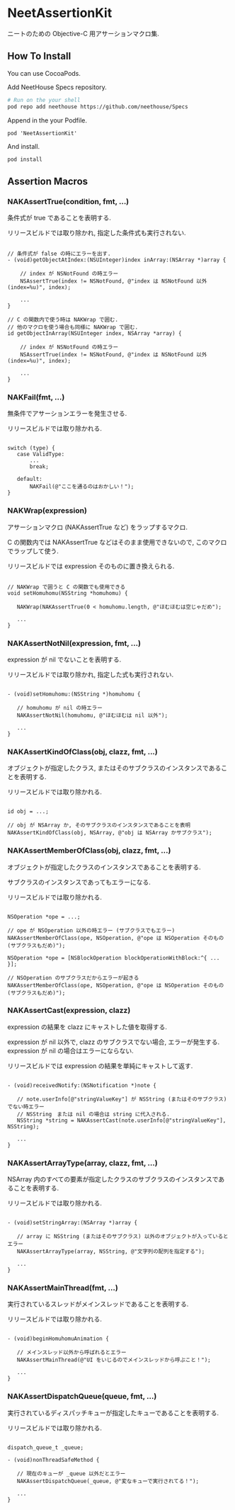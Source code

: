 NeetAssertionKit
================

ニートのための Objective-C 用アサーションマクロ集.

## How To Install

You can use CocoaPods.

Add NeetHouse Specs repository.

```sh
# Run on the your shell
pod repo add neethouse https://github.com/neethouse/Specs
```

Append in the your Podfile.

```
pod 'NeetAssertionKit'
```

And install.

```sh
pod install
```

## Assertion Macros

### NAKAssertTrue(condition, fmt, ...)

条件式が true であることを表明する.

リリースビルドでは取り除かれ, 指定した条件式も実行されない.

```objc

// 条件式が false の時にエラーを出す.
- (void)getObjectAtIndex:(NSUInteger)index inArray:(NSArray *)array {

    // index が NSNotFound の時エラー
    NSAssertTrue(index != NSNotFound, @"index は NSNotFound 以外 (index=%u)", index);

    ...
}

// C の関数内で使う時は NAKWrap で囲む.
// 他のマクロを使う場合も同様に NAKWrap で囲む.
id getObjectInArray(NSUInteger index, NSArray *array) {

    // index が NSNotFound の時エラー
    NSAssertTrue(index != NSNotFound, @"index は NSNotFound 以外 (index=%u)", index);

    ...
}
```


### NAKFail(fmt, ...)

無条件でアサーションエラーを発生させる.

リリースビルドでは取り除かれる.

```objc

switch (type) {
   case ValidType:
       ...
       break;

   default:
       NAKFail(@"ここを通るのはおかしい！");
}
```


### NAKWrap(expression)

アサーションマクロ (NAKAssertTrue など) をラップするマクロ.

C の関数内では NAKAssertTrue などはそのまま使用できないので, このマクロでラップして使う.

リリースビルドでは expression そのものに置き換えられる.

```objc

// NAKWrap で囲うと C の関数でも使用できる
void setHomuhomu(NSString *homuhomu) {

   NAKWrap(NAKAssertTrue(0 < homuhomu.length, @"ほむほむは空じゃだめ");

   ...
}
```



### NAKAssertNotNil(expression, fmt, ...)

expression が nil でないことを表明する.

リリースビルドでは取り除かれ, 指定した式も実行されない.

```objc

- (void)setHomuhomu:(NSString *)homuhomu {

   // homuhomu が nil の時エラー
   NAKAssertNotNil(homuhomu, @"ほむほむは nil 以外");

   ...
}
```


### NAKAssertKindOfClass(obj, clazz, fmt, ...)

オブジェクトが指定したクラス, またはそのサブクラスのインスタンスであることを表明する.

リリースビルドでは取り除かれる.

```objc

id obj = ...;

// obj が NSArray か, そのサブクラスのインスタンスであることを表明
NAKAssertKindOfClass(obj, NSArray, @"obj は NSArray かサブクラス");
```


### NAKAssertMemberOfClass(obj, clazz, fmt, ...)

オブジェクトが指定したクラスのインスタンスであることを表明する.

サブクラスのインスタンスであってもエラーになる.

リリースビルドでは取り除かれる.

```objc

NSOperation *ope = ...;

// ope が NSOperation 以外の時エラー (サブクラスでもエラー)
NAKAssertMemberOfClass(ope, NSOperation, @"ope は NSOperation そのもの (サブクラスもだめ)");
```

```objc
NSOperation *ope = [NSBlockOperation blockOperationWithBlock:^{ ... }];

// NSOperation のサブクラスだからエラーが起きる
NAKAssertMemberOfClass(ope, NSOperation, @"ope は NSOperation そのもの (サブクラスもだめ)");
```


### NAKAssertCast(expression, clazz)

expression の結果を clazz にキャストした値を取得する.

expression が nil 以外で, clazz のサブクラスでない場合, エラーが発生する.
expression が nil の場合はエラーにならない.

リリースビルドでは expression の結果を単純にキャストして返す.

```objc

- (void)receivedNotify:(NSNotification *)note {

   // note.userInfo[@"stringValueKey"] が NSString (またはそのサブクラス) でない時エラー
   // NSString　または nil の場合は string に代入される.
   NSString *string = NAKAssertCast(note.userInfo[@"stringValueKey"], NSString);

   ...
}
```


### NAKAssertArrayType(array, clazz, fmt, ...)

NSArray 内のすべての要素が指定したクラスのサブクラスのインスタンスであることを表明する.

リリースビルドでは取り除かれる.

```objc

- (void)setStringArray:(NSArray *)array {

   // array に NSString (またはそのサブクラス) 以外のオブジェクトが入っているとエラー
   NAKAssertArrayType(array, NSString, @"文字列の配列を指定する");

   ...
}
```


### NAKAssertMainThread(fmt, ...)

実行されているスレッドがメインスレッドであることを表明する.

リリースビルドでは取り除かれる.

```objc

- (void)beginHomuhomuAnimation {

   // メインスレッド以外から呼ばれるとエラー
   NAKAssertMainThread(@"UI をいじるのでメインスレッドから呼ぶこと！");

   ...
}
```


### NAKAssertDispatchQueue(queue, fmt, ...)

実行されているディスパッチキューが指定したキューであることを表明する.

リリースビルドでは取り除かれる.

```objc

dispatch_queue_t _queue;

- (void)nonThreadSafeMethod {

   // 現在のキューが _queue 以外だとエラー
   NAKAssertDispatchQueue(_queue, @"変なキューで実行されてる！");

   ...
}
```

